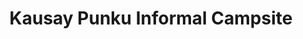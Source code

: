 ---
title: "Kausay Punku Informal Campsite"
url: /pisac/kausay-punku-informal-campsite/
shop: general
---